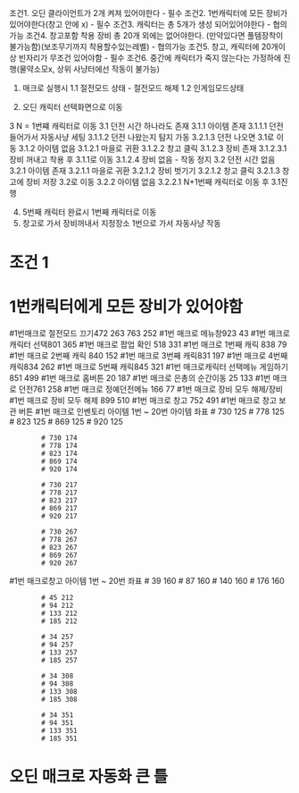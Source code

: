조건1. 오딘 클라이언트가 2개 켜져 있어야한다 - 필수
조건2. 1번캐릭터에 모든 장비가 있어야한다(창고 안에 x) - 필수
조건3. 캐릭터는 총 5개가 생성 되어있어야한다 - 협의가능
조건4. 창고포함 착용 장비 총 20개 외에는 없어야한다. (만약있다면 풀템장착이 불가능함)(보조무기까지 착용할수있는레벨) - 협의가능
조건5. 창고, 캐릭터에 20개이상 빈자리가 무조건 있어야함 - 필수
조건6. 중간에 캐릭터가 죽지 않는다는 가정하에 진행(물약소모x, 상위 사냥터에선 작동이 불가능)

1. 매크로 실행시
  1.1 절전모드 상태 - 절전모드 해제
  1.2 인게임모드상태

2. 오딘 캐릭터 선택화면으로 이동

3 N = 1번쨰 캐릭터로 이동
    3.1 던전 시간 하나라도 존재
        3.1.1 아이템 존재
            3.1.1.1 던전 들어가서 자동사냥 세팅
            3.1.1.2 던전 나왔는지 탐지 가동
            3.2.1.3 던전 나오면 3.1로 이동
        3.1.2 아이템 없음
            3.1.2.1 마을로 귀환
            3.1.2.2 창고 클릭
            3.1.2.3 장비 존재
                3.1.2.3.1 장비 꺼내고 착용 후 3.1.1로 이동
            3.1.2.4 장비 없음 - 작동 정지
    3.2 던전 시간 없음
        3.2.1 아이템 존재
            3.2.1.1 마을로 귀환
            3.2.1.2 장비 벗기기
            3.2.1.2 창고 클릭
            3.2.1.3 창고에 장비 저장
            3.2로 이동
        3.2.2 아이템 없음
            3.2.2.1 N+1번째 캐릭터로 이동 후 3.1진행

4. 5번째 캐릭터 완료시 1번째 캐릭터로 이동
5. 창고로 가서 장비꺼내서 지정장소 1번으로 가서 자동사냥 작동

# 조건 1
# 1번캐릭터에게 모든 장비가 있어야함

#1번매크로 절전모드 끄기472 263 763 252
#1번 매크로 메뉴창923 43
#1번 매크로 캐릭터 선택801 365
#1번 매크로 팝업 확인 518 331
#1번 매크로 1번째 캐릭 838 79
#1번 매크로 2번째 캐릭 840 152
#1번 매크로 3번째 캐릭831 197
#1번 매크로 4번째 캐릭834 262
#1번 매크로 5번째 캐릭845 321
#1번 매크로캐릭터 선택메뉴 게임하기 851 499
#1번 매크로 홈버튼 20 187
#1번 매크로 은총의 순간이동 25 133
#1번 매크로 던전761 258
#1번 매크로 정예던전메뉴 166 77
#1번 매크로 장비 모두 해제/장비
#1번 매크로 장비 모두 해제 899 510
#1번 매크로 창고 752 491
#1번 매크로 창고 보관 버튼
#1번 매크로 인벤토리 아이템 1번 ~ 20번 아이템 좌표
            # 730 125
            # 778 125
            # 823 125
            # 869 125
            # 920 125
            
            # 730 174
            # 778 174
            # 823 174
            # 869 174
            # 920 174
            
            # 730 217
            # 778 217
            # 823 217
            # 869 217
            # 920 217
            
            # 730 267
            # 778 267
            # 823 267
            # 869 267
            # 920 267
            
#1번 매크로창고 아이템 1번 ~ 20번 좌표
            # 39 160
            # 87 160
            # 140 160
            # 176 160
            
            # 45 212
            # 94 212
            # 133 212
            # 185 212
            
            # 34 257
            # 94 257
            # 133 257
            # 185 257
            
            # 34 308
            # 94 308
            # 133 308
            # 185 308

            # 34 351
            # 94 351
            # 133 351
            # 185 351
            
# 오딘 매크로 자동화 큰 틀